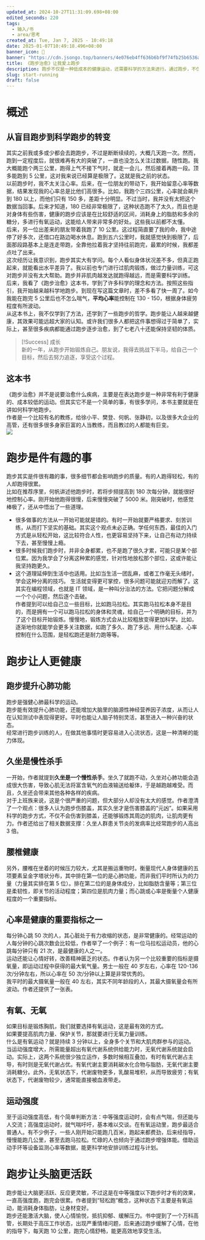 ```yaml
---
updated_at: 2024-10-27T11:31:09.698+08:00
edited_seconds: 220
tags:
  - 输入/书
  - area/思考
created_at: Tue, Jan 7, 2025 - 10:49:18
date: 2025-01-07T10:49:18.496+08:00
banner_icon: 👒
banner: "https://cdn.jsongo.top/banners/4e076eb4ff636b6bf9f74fb25b6536ac.jpg"
title: 《跑步治愈》让我爱上跑步
description: 跑步不仅是一种低成本的健康运动，还需要科学的方法来进行。通过跑步，不仅能提升心肺功能和身体健康，还能让大脑更活跃，改善心情和生活质量。
slug: start-running
draft: false
---
```

# 概述
## 从盲目跑步到科学跑步的转变
其实之前我或多或少都会去跑跑步，不过是断断续续的，大概几天跑一次。然而，跑到一定程度后，就很难再有大的突破了，一直也没怎么关注过数据，随性跑。我大概能跑个两三公里，跑得上气不接下气时，就走一会儿，然后接着再跑一段。顶多能跑到 5 公里，这对我来说已经算是极限了。这就是我之前的状态。  
以前跑步时，我不太关注心率。后来，在一位朋友的带动下，我开始留意心率等数据，结果发现我的心率总是比他们高很多。比如，我跑个三四公里，心率就会飙升到 180 以上，而他们只有 150 多，差距十分明显。不过当时，我并没有太把这个数据当回事。后来才知道，180 已经非常极限了，这种状态跑不了太久，而且也是对身体有些伤害，健康的跑步应该是在比较舒适的区间，消耗身上的脂肪和多余的糖分，多进行有氧运动，这能给人带来非常多的好处。这些我以前都不太懂。  
后来，另一位出差来的朋友带着我跑了 10 公里。这过程简直要了我的命，我中途停了好多次，还借口在路边喝水休息。跑到五六公里时，我就感觉快到极限了，后面那段路基本上是连走带跑，全靠他拉着我才坚持往前跑完，最累的时候，我都差点吐了出来。  
这次经历让我意识到，跑步其实大有学问。每个人看似身体状况差不多，但真正跑起来，就能看出水平差异了。我以前也专门进行过肌肉锻炼，做过力量训练，可这对跑步并没有太大帮助。跑步并非肌肉越发达就跑得越远，而是需要科学训练。  
后来，我看了《跑步治愈》这本书，学到了许多科学的理念和方法。按照这些指引，我开始越来越科学地跑步。到现在写这篇文章时，差不多看了快一周了。如今我能在跑完 5 公里后也不怎么喘气，**平均心率**能控制在 130 - 150，根据身体疲劳程度有所波动。  
从这本书上，我不仅学到了方法，还学到了一些跑步的哲学。跑步能让人越来越健康，其效果可能远超大家的认知。或许我们很多人都把这件事想得过于简单了，实际上，甚至很多疾病都能通过跑步逐步治愈，到了七老八十还能保持坚韧的体质。
> [!Success] 成长  
> 新的一年，从跑步开始锻炼自己。朋友说，我得去挑战下半马，给自己一个目标，然后去努力追逐，享受这个过程。

## 这本书
《跑步治愈》并不是说要治愈什么疾病，主要是在表达跑步是一种非常有利于健康的、成本较低的运动。但其实它不是一个简单的事，有很多学问，本书主要就是在讲如何科学地跑步。  
作者是一个比较有名的教练，给徐小平、樊登、何帆、张静初，以及很多大企业的高管，还有很多很多身家巨富的人当教练，而且教过的人都能有巨变。  
![](https://cdn.jsongo.top/2025/01/52e699ce2ee57a4fb51c50c8d5e23d96.webp)

# 跑步是件有趣的事
跑步其实是件很有趣的事，很多细节都会影响跑步的质量。有的人跑得轻松，有的人却跑得很累。  
比如在推荐序里，何帆讲述他跑步时，若将步频提高到 180 次每分钟，就能很好地控制心率。刚开始他跑得很慢，后来慢慢突破了 5000 米。刚突破时，他感觉棒极了，还从中悟出了一些道理。
- 很多做事的方法从一开始可能就是错的。有时一开始就要严格要求、刻苦训练，从而打下坚实的基础。其实这个观点未必正确。学任何东西，最佳的入门方式是从轻松开始，这比较符合人性，也更容易坚持下来，让自己有动力持续下去，甚至慢慢上瘾。
- 很多时候我们跑步时，并非全身都累，也不是跑了很久才累，可能只是某个部位累。因为我学会了分离这种累的感觉，针对性地放松那个部位，这或许能让我坚持跑更久。
- 这个道理延伸到生活中也适用。比如当生活一团乱麻，或者工作毫无头绪时，学会这种分离的技巧。 生活就变得更可掌控，很多问题可能就迎刃而解了。这其实在编程领域，也就是 IT 领域，是一种叫分治法的方法。它把问题分解成一个个小问题，然后逐个击破。  
作者提到可以给自己立一些目标，比如跑马拉松。其实跑马拉松本身不是目的，而是拥有一个可以跑马拉松的身体和灵魂，给自己一个明确的目标，并为了这个目标开始锻炼。慢慢地，锻炼方式会从比较粗放变得更加科学。比如，逐渐地你就能学会更多关注数据，如跑了多久、跑了多远、用什么配速、心率控制在什么范围，是轻松跑还是耐力跑等等。

# 跑步让人更健康
## 跑步提升心肺功能
跑步是强健心肺最科学的运动。  
跑步能有效提升心肺功能，还能增加大脑里的脑源性神经营养因子浓度，从而让人在认知测试中表现得更好。平时也能让人脑子特别灵活，甚至进入一种兴奋的状态。  
经常进行跑步训练的人，在做其他事情时更容易进入心流状态，这是一种清晰的能力体现。
## 久坐是慢性杀手
一开始，作者就提到**久坐是一个慢性杀手**。坐久了就跑不动，久坐对心肺功能会造成很大伤害，导致心肌无法将富含氧气的血液输送给躯体，于是越跑越难受。而且，久坐还会带来其他各种各样的疾病。  
对于上班族来说，这是个很严重的问题，但大部分人却没有太大的感觉。作者澄清了一个观点：很多人认为跑步伤膝盖，其实久坐才是伤害膝盖的“元凶”。如果采用科学的跑步方式，不仅不会伤害到膝盖，还能够锻炼其周边的肌肉，让肌肉更有力。作者还给出了相关数据支撑：久坐人群患关节炎的发病率比经常跑步的人高出 3 倍。
## 腰椎健康
另外，腰椎在坐着的时候压力较大，尤其是搬运重物时。衡量现代人身体健康的五项要素呈金字塔状分布，其中排在第一位的是心肺功能，而非我们平时所认为的力量（力量其实排在第 5 位）。排在第二位的是身体成分，比如脂肪含量等；第三位是柔韧性，即关节的活动程度；第四位是肌肉力量；而心跳或心率是衡量个人健康程度的一个重要指标。
## 心率是健康的重要指标之一
每分钟心跳 50 次的人，其心脏处于有力收缩的状态，是非常健康的。经常运动的人每分钟的心跳次数会比较低，作者举了一个例子：有一位马拉松运动员，他的心跳每分钟只有 21 次，是最健康的人之一。  
运动还能让心情好转，改善精神匮乏的状态。作者认为另一个比较重要的指标是摄氧量，即运动过程中获得的最大氧气量。男士一般在 40 岁左右，心率在 120-136 次/分钟左右，所以心率在 50 次/分钟以上算是非常优秀的。  
我平时的最大摄氧量一般在 40 左右，其实不同年龄段的人，其最大摄氧量会有所波动。作者还提供了一张表。
## 有氧、无氧
如果目标是锻炼胸肌，我们就要选择有氧运动，这是最有效的方式。  
如果要提高肌肉力量、保护关节，那就要进行无氧力量训练。  
什么是有氧运动？就是持续 3 分钟以上，全身多个关节和大肌肉群参与的运动。  
当运动强度增大，所需能量超出有氧代谢系统供给能力时，无氧代谢系统就会启动。实际上，这两个系统很少独立运作，多数时候相互叠加，有时有氧代谢占主导，有时则是无氧代谢占优。有氧代谢主要消耗碳水化合物与脂肪，无氧代谢主要消耗糖分。此外，无氧状态下，代谢废物更多，乳酸易堆积，从而导致疲劳；有氧状态下，代谢废物较少，通常能直接被血液带走。
## 运动强度
至于运动强度高低，有个简单判断方法：中等强度运动时，会有点气喘，但还能与人交流；高强度运动时，就气喘吁吁，基本难以交谈。在有氧运动里，跑步最适合普通人。有不少例子，一些人刚开始只能跑几百米，跑起来都费劲，后来经指导，慢慢能跑几公里，甚至去跑马拉松。忙碌的人也倾向于通过跑步增强体能。借助运动手环等设备监测心率等数据，能更科学地安排训练过程与计划。

# 跑步让头脑更活跃
跑步能让大脑更活跃、反应更灵敏，不过这是在中等强度以下跑步时才有的效果，一直高强度跑，跑完会很累。作者提到“轻松跑”概念，这种状态下主要是有氧运动，能消耗身体脂肪，让身材变好。  
跑步还能激活大脑，使人心情愉悦，抵抗抑郁、缓解压力。书中提到了一个万科高管，长期处于高压工作状态，出现严重情绪问题，后来通过跑步缓解了心情，在他的指导下，每天跑 10 公里，跑完心情舒畅，能更高效地享受生活。

